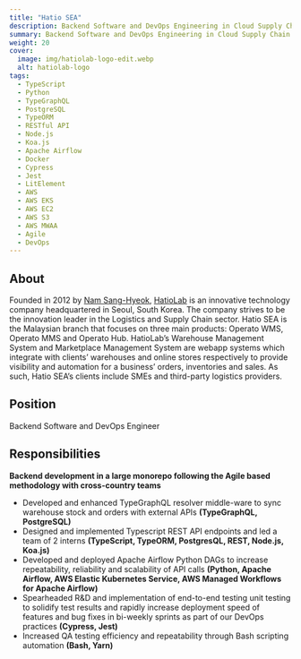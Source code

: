 ```yaml
---
title: "Hatio SEA"
description: Backend Software and DevOps Engineering in Cloud Supply Chain and Logistics
summary: Backend Software and DevOps Engineering in Cloud Supply Chain and Logistics
weight: 20
cover:
  image: img/hatiolab-logo-edit.webp
  alt: hatiolab-logo
tags:
  - TypeScript
  - Python
  - TypeGraphQL
  - PostgreSQL
  - TypeORM
  - RESTful API
  - Node.js
  - Koa.js
  - Apache Airflow
  - Docker
  - Cypress
  - Jest
  - LitElement
  - AWS
  - AWS EKS
  - AWS EC2
  - AWS S3
  - AWS MWAA
  - Agile
  - DevOps
---
```


## About

Founded in 2012 by [Nam Sang-Hyeok](https://www.linkedin.com/in/sanghyeok-nam-83a66591/), [HatioLab](https://www.hatiolab.com/) is an innovative technology company headquartered in Seoul, South Korea. The company strives to be the innovation leader in the Logistics and Supply Chain sector. Hatio SEA is the Malaysian branch that focuses on three main products: Operato WMS, Operato MMS and Operato Hub. HatioLab’s Warehouse Management System and Marketplace Management System are webapp systems which integrate with clients’ warehouses and online stores respectively to provide visibility and automation for a business’ orders, inventories and sales. As such, Hatio SEA’s clients include SMEs and third-party logistics providers.

## Position

Backend Software and DevOps Engineer

## Responsibilities

**Backend development in a large monorepo following the Agile based methodology with cross-country teams**

- Developed and enhanced TypeGraphQL resolver middle-ware to sync warehouse stock and orders with external APIs **(TypeGraphQL, PostgreSQL)**
- Designed and implemented Typescript REST API endpoints and led a team of 2 interns **(TypeScript, TypeORM, PostgresQL, REST, Node.js, Koa.js)**
- Developed and deployed Apache Airflow Python DAGs to increase repeatability, reliability and scalability of API calls **(Python, Apache Airflow, AWS Elastic Kubernetes Service, AWS Managed Workflows for Apache Airflow)**
- Spearheaded R&D and implementation of end-to-end testing unit testing to solidify test results and rapidly increase deployment speed of features and bug fixes in bi-weekly sprints as part of our DevOps practices **(Cypress, Jest)**
- Increased QA testing efficiency and repeatability through Bash scripting automation **(Bash, Yarn)**
